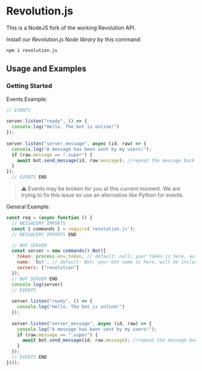 # Revolution.js
This is a NodeJS fork of the working Revolution API.

Install our *Revolution.js Node library* by this command:
```npm
npm i revolution.js
```

## Usage and Examples
### Getting Started
Events Example:
```js
// EVENTS
  
server.listen("ready", () => {
  console.log("Hello. The bot is online!")
});
  
server.listen("server_message", async (id, raw) => {
  console.log("A message has been sent by my users!");
  if (raw.message == ".super") {
    await bot.send_message(id, raw.message); //repeat the message back to the user of the server!
  }
});
  // EVENTS END
```
> ⚠️ Events may be broken for you at this current moment. We are trying to fix this issue so use an alternative like Python for events.

General Example:
```js
const req = (async function () {
  // NESSACERY IMPORTS
  const { commands } = require('revolution.js');
  // NESSACERY IMPORTS END

  // BOT SERVER  
  const server = new commands().Bot({
    token: process.env.token, // default: null; your token is here, authorizes your bot to our servers.
    name: 'Bot', // default: Bot; your bot name is here, will be included in different messages your bot sends.
    servers: ["revolution"]
  });
  // BOT SERVER END
  console.log(server)
  // EVENTS
  
  server.listen("ready", () => {
    console.log("Hello. The bot is online!")
  });
  
  server.listen("server_message", async (id, raw) => {
    console.log("A message has been sent by my users!");
    if (raw.message == ".super") {
      await bot.send_message(id, raw.message); //repeat the message back to the user of the server!
    }
  });
  // EVENTS END
})();
```
